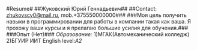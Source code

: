 #Resume#
##Жуковский Юрий Геннадьевич## 
##Contact: zhukovscy0@mail.ru, mob.+375550000000### 
###Моя цель получить навыки в программировании для работы в компании такая как ваша. Я прохожу ваши курсы и я прелагаю большие усилия для обучения.###
###Опыт (Нет)###
*Образование:* 
1)МГАК(Автомеханический колледж)
2)БГУИР ИИТ 
English level:*A2*

